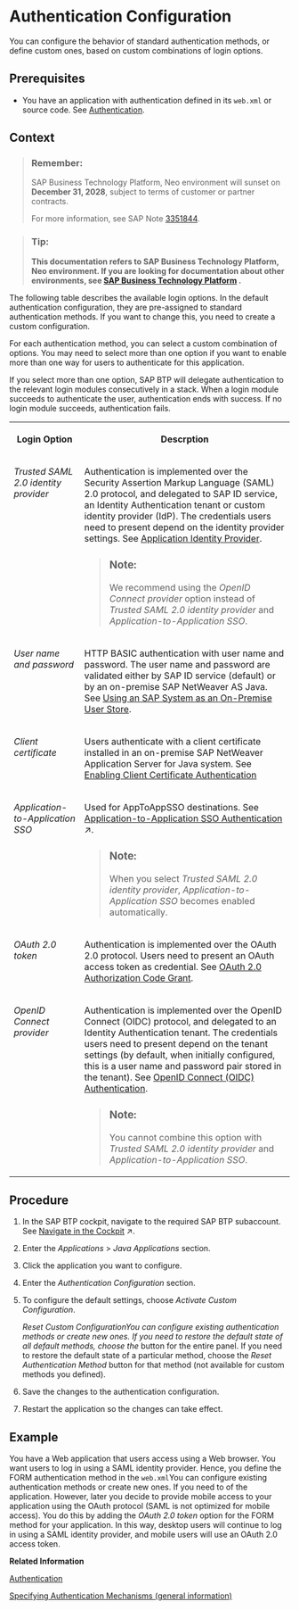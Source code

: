 <!-- loio4a467239658c437b9e2de6c9ddfd93fb -->

# Authentication Configuration

You can configure the behavior of standard authentication methods, or define custom ones, based on custom combinations of login options.



## Prerequisites

-   You have an application with authentication defined in its `web.xml` or source code. See [Authentication](authentication-e637f62.md#loioe637f62abb571014857cb0232adc43a7).



## Context

> ### Remember:  
> SAP Business Technology Platform, Neo environment will sunset on **December 31, 2028**, subject to terms of customer or partner contracts.
> 
> For more information, see SAP Note [3351844](https://me.sap.com/notes/3351844).

> ### Tip:  
> **This documentation refers to SAP Business Technology Platform, Neo environment. If you are looking for documentation about other environments, see [SAP Business Technology Platform](https://help.sap.com/docs/btp/sap-business-technology-platform/sap-business-technology-platform?version=Cloud) .**

The following table describes the available login options. In the default authentication configuration, they are pre-assigned to standard authentication methods. If you want to change this, you need to create a custom configuration.

For each authentication method, you can select a custom combination of options. You may need to select more than one option if you want to enable more than one way for users to authenticate for this application.

If you select more than one option, SAP BTP will delegate authentication to the relevant login modules consecutively in a stack. When a login module succeeds to authenticate the user, authentication ends with success. If no login module succeeds, authentication fails.


<table>
<tr>
<th valign="top">

Login Option

</th>
<th valign="top">

Descrption

</th>
</tr>
<tr>
<td valign="top">

*Trusted SAML 2.0 identity provider*

</td>
<td valign="top">

Authentication is implemented over the Security Assertion Markup Language \(SAML\) 2.0 protocol, and delegated to SAP ID service, an Identity Authentication tenant or custom identity provider \(IdP\). The credentials users need to present depend on the identity provider settings. See [Application Identity Provider](application-identity-provider-dc61853.md#loiodc618538d97610148155d97dcd123c24).

> ### Note:  
> We recommend using the *OpenID Connect provider* option instead of *Trusted SAML 2.0 identity provider* and *Application-to-Application SSO*.



</td>
</tr>
<tr>
<td valign="top">

*User name and password*

</td>
<td valign="top">

HTTP BASIC authentication with user name and password. The user name and password are validated either by SAP ID service \(default\) or by an on-premise SAP NetWeaver AS Java. See [Using an SAP System as an On-Premise User Store](using-an-sap-system-as-an-on-premise-user-store-71fdf1c.md).

</td>
</tr>
<tr>
<td valign="top">

*Client certificate*

</td>
<td valign="top">

Users authenticate with a client certificate installed in an on-premise SAP NetWeaver Application Server for Java system. See [Enabling Client Certificate Authentication](enabling-client-certificate-authentication-0d7cf63.md)

</td>
</tr>
<tr>
<td valign="top">

*Application-to-Application SSO*

</td>
<td valign="top">

Used for AppToAppSSO destinations. See [Application-to-Application SSO Authentication](https://help.sap.com/viewer/b865ed651e414196b39f8922db2122c7/Cloud/en-US/e022a5eebaec4dbbabef7f5d60e13dd4.html "") :arrow_upper_right:.

> ### Note:  
> When you select *Trusted SAML 2.0 identity provider*, *Application-to-Application SSO* becomes enabled automatically.



</td>
</tr>
<tr>
<td valign="top">

*OAuth 2.0 token*

</td>
<td valign="top">

Authentication is implemented over the OAuth 2.0 protocol. Users need to present an OAuth access token as credential. See [OAuth 2.0 Authorization Code Grant](oauth-2-0-authorization-code-grant-b7b5893.md).

</td>
</tr>
<tr>
<td valign="top">

*OpenID Connect provider*

</td>
<td valign="top">

Authentication is implemented over the OpenID Connect \(OIDC\) protocol, and delegated to an Identity Authentication tenant. The credentials users need to present depend on the tenant settings \(by default, when initially configured, this is a user name and password pair stored in the tenant\). See [OpenID Connect \(OIDC\) Authentication](openid-connect-oidc-authentication-084c6fb.md).

> ### Note:  
> You cannot combine this option with *Trusted SAML 2.0 identity provider* and *Application-to-Application SSO*.



</td>
</tr>
</table>



## Procedure

1.  In the SAP BTP cockpit, navigate to the required SAP BTP subaccount. See [Navigate in the Cockpit](https://help.sap.com/viewer/65de2977205c403bbc107264b8eccf4b/Cloud/en-US/0874895f1f78459f9517da55a11ffebd.html "Learn how to navigate to your global accounts, directories, and subaccounts in the SAP BTP cockpit.") :arrow_upper_right:.

2.  Enter the *Applications* \> *Java Applications* section.

3.  Click the application you want to configure.

4.  Enter the *Authentication Configuration* section.

5.  To configure the default settings, choose *Activate Custom Configuration*.

    *Reset Custom ConfigurationYou can configure existing authentication methods or create new ones. If you need to restore the default state of all default methods, choose the* button for the entire panel. If you need to restore the default state of a particular method, choose the *Reset Authentication Method* button for that method \(not available for custom methods you defined\).

6.  Save the changes to the authentication configuration.

7.  Restart the application so the changes can take effect.




## Example

You have a Web application that users access using a Web browser. You want users to log in using a SAML identity provider. Hence, you define the FORM authentication method in the `web.xml`You can configure existing authentication methods or create new ones. If you need to of the application. However, later you decide to provide mobile access to your application using the OAuth protocol \(SAML is not optimized for mobile access\). You do this by adding the *OAuth 2.0 token* option for the FORM method for your application. In this way, desktop users will continue to log in using a SAML identity provider, and mobile users will use an OAuth 2.0 access token.

**Related Information**  


[Authentication](authentication-e637f62.md#loioe637f62abb571014857cb0232adc43a7 "In the Neo environment, enable user authentication for access to your applications.")

[Specifying Authentication Mechanisms \(general information\)](http://docs.oracle.com/javaee/6/tutorial/doc/gkbaa.html#gkbsa)

